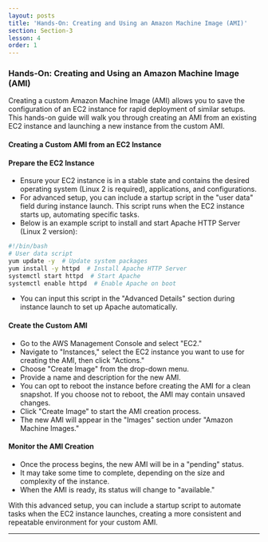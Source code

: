 ```yaml
---
layout: posts
title: 'Hands-On: Creating and Using an Amazon Machine Image (AMI)'
section: Section-3
lesson: 4
order: 1
---
```


### Hands-On: Creating and Using an Amazon Machine Image (AMI)

Creating a custom Amazon Machine Image (AMI) allows you to save the configuration of an EC2 instance for rapid deployment of similar setups. This hands-on guide will walk you through creating an AMI from an existing EC2 instance and launching a new instance from the custom AMI.

<!-- pagebreak -->

#### Creating a Custom AMI from an EC2 Instance

#### Prepare the EC2 Instance

- Ensure your EC2 instance is in a stable state and contains the desired operating system (Linux 2 is required), applications, and configurations.
- For advanced setup, you can include a startup script in the "user data" field during instance launch. This script runs when the EC2 instance starts up, automating specific tasks.
- Below is an example script to install and start Apache HTTP Server (Linux 2 version):

```sh
#!/bin/bash
# User data script
yum update -y  # Update system packages
yum install -y httpd  # Install Apache HTTP Server
systemctl start httpd  # Start Apache
systemctl enable httpd  # Enable Apache on boot
```

- You can input this script in the "Advanced Details" section during instance launch to set up Apache automatically.

<!-- pagebreak -->

#### Create the Custom AMI

- Go to the AWS Management Console and select "EC2."
- Navigate to "Instances," select the EC2 instance you want to use for creating the AMI, then click "Actions."
- Choose "Create Image" from the drop-down menu.
- Provide a name and description for the new AMI.
- You can opt to reboot the instance before creating the AMI for a clean snapshot. If you choose not to reboot, the AMI may contain unsaved changes.
- Click "Create Image" to start the AMI creation process.
- The new AMI will appear in the "Images" section under "Amazon Machine Images."

<!-- pagebreak -->

#### Monitor the AMI Creation

- Once the process begins, the new AMI will be in a "pending" status.
- It may take some time to complete, depending on the size and complexity of the instance.
- When the AMI is ready, its status will change to "available."

With this advanced setup, you can include a startup script to automate tasks when the EC2 instance launches, creating a more consistent and repeatable environment for your custom AMI.

---
